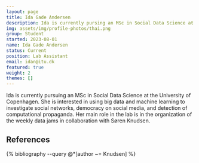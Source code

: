 ```yaml
---
layout: page
title: Ida Gade Andersen
description: Ida is currently pursing an MSc in Social Data Science at the University of Copenhagen after having completed her BSc in Digital Design and Interactive Technologies at ITU. Her main role in the lab is in the organization of the weekly data jams in collaboration with Søren Knudsen.
img: assets/img/profile-photos/thai.png
group: Student
started: 2023-08-01
name: Ida Gade Andersen
status: Current
position: Lab Assistant
email: idan@itu.dk
featured: true
weight: 2
themes: []
---
```


Ida is currently pursuing an MSc in Social Data Science at the University of Copenhagen. She is interested in using big data and machine learning to investigate social networks, democracy on social media, and detection of computational propaganda. Her main role in the lab is in the organization of the weekly data jams in collaboration with Søren Knudsen.

References
----------
<div class="publications">
  {% bibliography --query @*[author ~= Knudsen] %}
</div>
